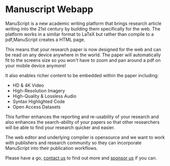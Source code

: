 # Manuscript Webapp

ManuScript is a new academic writing platform that brings research article writing into the 21st century by building them specifically for the web. The platform works in a similar format to LaTeX but rather than compile to a pdf,ManuScript creates a HTML page.

This means that your research paper is now designed for the web and can be read on any device anywhere in the world. The paper will automatically fit to the screens size so you won't have to zoom and pan around a pdf on your mobile device anymore!

It also enables richer content to be embedded within the paper including:

- HD & 4K Video
- High-Resolution Imagery
- High-Quality & Lossless Audio
- Syntax Highlighted Code
- Open Access Datasets

This further enhances the reporting and re-usability of your research and also enhances the search-ability of your papers so that other researchers will be able to find your research quicker and easier.

The web editor and underlying compiler is opensource and we want to work with publishers and research community so they can incorporate ManuScript into their publication workflows.

Please have a go, <a href="mailto:james.gopsill@bristol.ac.uk">contact us</a> to find out more and <a href="https://github.com/sponsors/jamesgopsill">sponsor us</a> if you can.